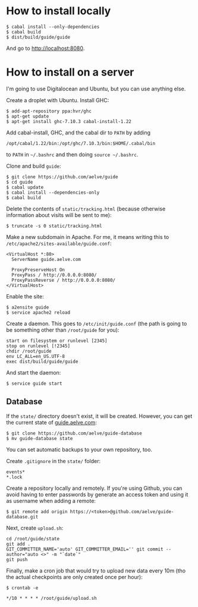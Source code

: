 # How to install locally

    $ cabal install --only-dependencies
    $ cabal build
    $ dist/build/guide/guide

And go to <http://localhost:8080>.

# How to install on a server

I'm going to use Digitalocean and Ubuntu, but you can use anything else.

Create a droplet with Ubuntu. Install GHC:

    $ add-apt-repository ppa:hvr/ghc
    $ apt-get update
    $ apt-get install ghc-7.10.3 cabal-install-1.22

Add cabal-install, GHC, and the cabal dir to `PATH` by adding

    /opt/cabal/1.22/bin:/opt/ghc/7.10.3/bin:$HOME/.cabal/bin

to `PATH` in `~/.bashrc` and then doing `source ~/.bashrc`.

Clone and build `guide`:

    $ git clone https://github.com/aelve/guide
    $ cd guide
    $ cabal update
    $ cabal install --dependencies-only
    $ cabal build

Delete the contents of `static/tracking.html` (because otherwise information about visits will be sent to me):

    $ truncate -s 0 static/tracking.html

Make a new subdomain in Apache. For me, it means writing this to `/etc/apache2/sites-available/guide.conf`:

~~~
<VirtualHost *:80>
  ServerName guide.aelve.com

  ProxyPreserveHost On
  ProxyPass / http://0.0.0.0:8080/
  ProxyPassReverse / http://0.0.0.0:8080/
</VirtualHost>
~~~

Enable the site:

    $ a2ensite guide
    $ service apache2 reload

Create a daemon. This goes to `/etc/init/guide.conf` (the path is going to be something other than `/root/guide` for you):

~~~
start on filesystem or runlevel [2345]
stop on runlevel [!2345]
chdir /root/guide
env LC_ALL=en_US.UTF-8
exec dist/build/guide/guide
~~~

And start the daemon:

    $ service guide start

## Database

If the `state/` directory doesn't exist, it will be created. However, you can get the current state of [guide.aelve.com](http://guide.aelve.com):

    $ git clone https://github.com/aelve/guide-database
    $ mv guide-database state

You can set automatic backups to your own repository, too.

Create `.gitignore` in the `state/` folder:

~~~
events*
*.lock
~~~

Create a repository locally and remotely. If you're using Github, you can avoid having to enter passwords by generate an access token and using it as username when adding a remote:

    $ git remote add origin https://<token>@github.com/aelve/guide-database.git

Next, create `upload.sh`:

~~~
cd /root/guide/state
git add .
GIT_COMMITTER_NAME='auto' GIT_COMMITTER_EMAIL='' git commit --author="auto <>" -m "`date`"
git push
~~~

Finally, make a cron job that would try to upload new data every 10m (tho the actual checkpoints are only created once per hour):

    $ crontab -e

~~~
*/10 * * * * /root/guide/upload.sh
~~~
